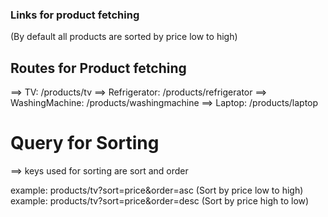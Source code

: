 ### Links for product fetching

(By default all products are sorted by price low to high)

## Routes for Product fetching

==> TV: /products/tv
==> Refrigerator: /products/refrigerator
==> WashingMachine: /products/washingmachine
==> Laptop: /products/laptop

# Query for Sorting

==> keys used for sorting are sort and order

example: products/tv?sort=price&order=asc (Sort by price low to high)
example: products/tv?sort=price&order=desc (Sort by price high to low)
